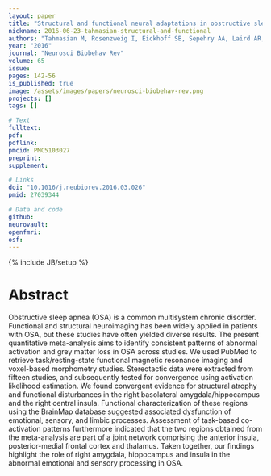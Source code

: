 ```yaml
---
layout: paper
title: "Structural and functional neural adaptations in obstructive sleep apnea: An activation likelihood estimation meta-analysis."
nickname: 2016-06-23-tahmasian-structural-and-functional
authors: "Tahmasian M, Rosenzweig I, Eickhoff SB, Sepehry AA, Laird AR, Fox PT, Morrell MJ, Khazaie H, Eickhoff CR"
year: "2016"
journal: "Neurosci Biobehav Rev"
volume: 65
issue: 
pages: 142-56
is_published: true
image: /assets/images/papers/neurosci-biobehav-rev.png
projects: []
tags: []

# Text
fulltext:
pdf:
pdflink:
pmcid: PMC5103027
preprint:
supplement:

# Links
doi: "10.1016/j.neubiorev.2016.03.026"
pmid: 27039344

# Data and code
github:
neurovault:
openfmri:
osf:
---
```

{% include JB/setup %}

# Abstract

Obstructive sleep apnea (OSA) is a common multisystem chronic disorder. Functional and structural neuroimaging has been widely applied in patients with OSA, but these studies have often yielded diverse results. The present quantitative meta-analysis aims to identify consistent patterns of abnormal activation and grey matter loss in OSA across studies. We used PubMed to retrieve task/resting-state functional magnetic resonance imaging and voxel-based morphometry studies. Stereotactic data were extracted from fifteen studies, and subsequently tested for convergence using activation likelihood estimation. We found convergent evidence for structural atrophy and functional disturbances in the right basolateral amygdala/hippocampus and the right central insula. Functional characterization of these regions using the BrainMap database suggested associated dysfunction of emotional, sensory, and limbic processes. Assessment of task-based co-activation patterns furthermore indicated that the two regions obtained from the meta-analysis are part of a joint network comprising the anterior insula, posterior-medial frontal cortex and thalamus. Taken together, our findings highlight the role of right amygdala, hippocampus and insula in the abnormal emotional and sensory processing in OSA.
